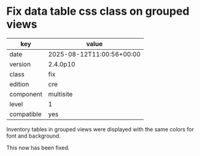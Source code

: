[//]: # (werk v2)
# Fix data table css class on grouped views

key        | value
---------- | ---
date       | 2025-08-12T11:00:56+00:00
version    | 2.4.0p10
class      | fix
edition    | cre
component  | multisite
level      | 1
compatible | yes

Inventory tables in grouped views were displayed with the same colors
for font and background.

This now has been fixed.
